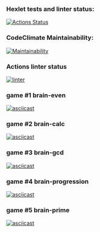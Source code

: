 ### Hexlet tests and linter status:
[![Actions Status](https://github.com/nidges/backend-project-lvl1/workflows/hexlet-check/badge.svg?branch=)](https://github.com/nidges/backend-project-lvl1/actions?query=branch:)

### CodeClimate Maintainability:
[![Maintainability](https://api.codeclimate.com/v1/badges/70f28cf06c690228a521/maintainability)](https://codeclimate.com/github/nidges/backend-project-lvl1/maintainability)

### Actions linter status
[![linter](https://github.com/nidges/backend-project-lvl1/actions/workflows/linter-workflow.yml/badge.svg)](https://github.com/nidges/backend-project-lvl1/actions/workflows/linter-workflow.yml)

### game #1 brain-even
[![asciicast](https://asciinema.org/a/8JXQgjU1YPgyqgLd1jly4orUL.svg)](https://asciinema.org/a/8JXQgjU1YPgyqgLd1jly4orUL)

### game #2 brain-calc
[![asciicast](https://asciinema.org/a/ao3w0UtdMVJplOa7RgKGiRbDC.svg)](https://asciinema.org/a/ao3w0UtdMVJplOa7RgKGiRbDC)

### game #3 brain-gcd
[![asciicast](https://asciinema.org/a/s5a1YHbYdocAptCutpKhk90kD.svg)](https://asciinema.org/a/s5a1YHbYdocAptCutpKhk90kD)

### game #4 brain-progression
[![asciicast](https://asciinema.org/a/aOkSBhAy6rDTl8C2AuAi5xW2X.svg)](https://asciinema.org/a/aOkSBhAy6rDTl8C2AuAi5xW2X)

### game #5 brain-prime
[![asciicast](https://asciinema.org/a/tyHRubbE0cpcalqgxjBYK6Yt7.svg)](https://asciinema.org/a/tyHRubbE0cpcalqgxjBYK6Yt7)
